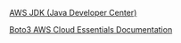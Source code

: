 













[AWS JDK (Java Developer Center)](https://aws.amazon.com/developer/language/java/?nc1=f_dr)

[Boto3 AWS Cloud Essentials Documentation](https://boto3.amazonaws.com/v1/documentation/api/latest/guide/index.html?pg=cloudessentials)

